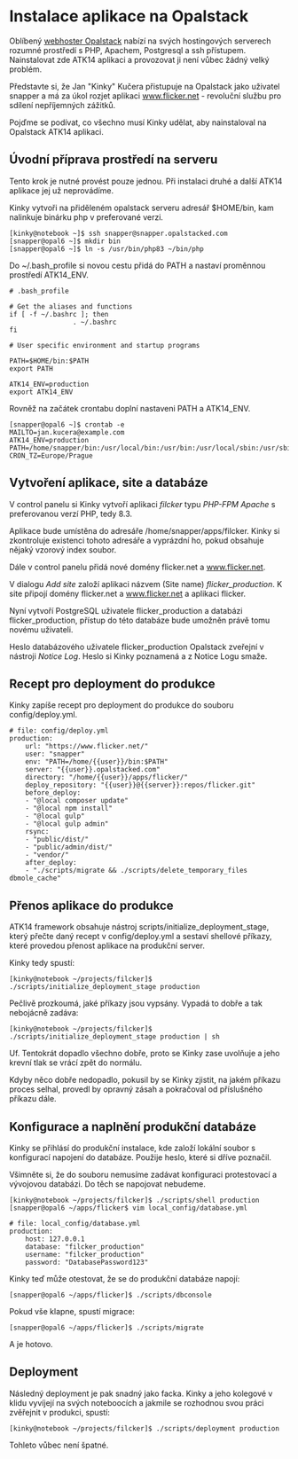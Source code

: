 Instalace aplikace na Opalstack
===============================

Oblíbený [webhoster Opalstack](https://www.opalstack.com/) nabízí na svých hostingových serverech rozumné prostředí s PHP, Apachem, Postgresql a ssh přístupem.
Nainstalovat zde ATK14 aplikaci a provozovat ji není vůbec žádný velký problém.

Představte si, že Jan "Kinky" Kučera přistupuje na Opalstack jako uživatel snapper a má za úkol rozjet aplikaci www.flicker.net - revoluční službu
pro sdílení nepříjemných zážitků.

Pojďme se podívat, co všechno musí Kinky udělat, aby nainstaloval na Opalstack ATK14 aplikaci.

Úvodní příprava prostředí na serveru
------------------------------------

Tento krok je nutné provést pouze jednou. Při instalaci druhé a další ATK14 aplikace jej už neprovádíme.

Kinky vytvoři na přiděleném opalstack serveru adresář $HOME/bin, kam nalinkuje binárku php v preferované verzi.

	[kinky@notebook ~]$ ssh snapper@snapper.opalstacked.com
	[snapper@opal6 ~]$ mkdir bin
	[snapper@opal6 ~]$ ln -s /usr/bin/php83 ~/bin/php

Do ~/.bash_profile si novou cestu přidá do PATH a nastaví proměnnou prostředí ATK14_ENV.

	# .bash_profile

	# Get the aliases and functions
	if [ -f ~/.bashrc ]; then
					. ~/.bashrc
	fi

	# User specific environment and startup programs

	PATH=$HOME/bin:$PATH
	export PATH

	ATK14_ENV=production
	export ATK14_ENV

Rovněž na začátek crontabu doplní nastaveni PATH a ATK14_ENV.

	[snapper@opal6 ~]$ crontab -e
	MAILTO=jan.kucera@example.com
	ATK14_ENV=production
	PATH=/home/snapper/bin:/usr/local/bin:/usr/bin:/usr/local/sbin:/usr/sbin
	CRON_TZ=Europe/Prague

Vytvoření aplikace, site a databáze
-----------------------------------

V control panelu si Kinky vytvoří aplikaci *filcker* typu *PHP-FPM Apache* s preferovanou verzí PHP, tedy 8.3.

Aplikace bude umístěna do adresáře /home/snapper/apps/filcker. Kinky si zkontroluje existenci tohoto adresáře a vyprázdní ho, pokud obsahuje nějaký vzorový index soubor.

Dále v control panelu přidá nové domény flicker.net a www.flicker.net.

V dialogu *Add site* založí aplikaci názvem (Site name) *flicker_production*. K site připojí domény flicker.net a www.flicker.net a aplikaci flicker.

Nyní vytvoří PostgreSQL uživatele flicker_production a databázi flicker_production, přístup do této databáze bude umožněn právě tomu novému uživateli.

Heslo databázového uživatele flicker_production Opalstack zveřejní v nástroji *Notice Log*. Heslo si Kinky poznamená a z Notice Logu smaže.

Recept pro deployment do produkce
---------------------------------

Kinky zapíše recept pro deployment do produkce do souboru config/deploy.yml.

	# file: config/deploy.yml
	production:
		url: "https://www.flicker.net/"
		user: "snapper"
		env: "PATH=/home/{{user}}/bin:$PATH"
		server: "{{user}}.opalstacked.com"
		directory: "/home/{{user}}/apps/flicker/"
		deploy_repository: "{{user}}@{{server}}:repos/flicker.git"
		before_deploy:
		- "@local composer update"
		- "@local npm install"
		- "@local gulp"
		- "@local gulp admin"
		rsync: 
		- "public/dist/"
		- "public/admin/dist/"
		- "vendor/"
		after_deploy:
		- "./scripts/migrate && ./scripts/delete_temporary_files dbmole_cache"

Přenos aplikace do produkce
---------------------------

ATK14 framework obsahuje nástroj scripts/initialize_deployment_stage, který přečte daný recept v config/deploy.yml a sestaví shellové příkazy, které provedou přenost aplikace na produkční server.

Kinky tedy spustí:

	[kinky@notebook ~/projects/filcker]$ ./scripts/initialize_deployment_stage production

Pečlivě prozkoumá, jaké příkazy jsou vypsány. Vypadá to dobře a tak nebojácně zadáva:

	[kinky@notebook ~/projects/filcker]$ ./scripts/initialize_deployment_stage production | sh

Uf. Tentokrát dopadlo všechno dobře, proto se Kinky zase uvolňuje a jeho krevní tlak se vrácí zpět do normálu.

Kdyby něco dobře nedopadlo, pokusil by se Kinky zjistit, na jakém příkazu proces selhal, provedl by opravný zásah a pokračoval od příslušného příkazu dále.

Konfigurace a naplnění produkční databáze
-----------------------------------------

Kinky se přihlásí do produkční instalace, kde založí lokální soubor s konfigurací napojení do databáze. Použije heslo, které si dříve poznačil.

Všimněte si, že do souboru nemusíme zadávat konfiguraci protestovací a vývojovou databázi. Do těch se napojovat nebudeme.

	[kinky@notebook ~/projects/filcker]$ ./scripts/shell production
	[snapper@opal6 ~/apps/flicker$ vim local_config/database.yml

	# file: local_config/database.yml
	production:
		host: 127.0.0.1
		database: "filcker_production"
		username: "filcker_production"
		password: "DatabasePassword123"

Kinky teď může otestovat, že se do produkční databáze napojí:

	[snapper@opal6 ~/apps/flicker]$ ./scripts/dbconsole

Pokud vše klapne, spustí migrace:
		
	[snapper@opal6 ~/apps/flicker]$ ./scripts/migrate

A je hotovo.

Deployment
----------

Následný deployment je pak snadný jako facka. Kinky a jeho kolegové v klidu vyvíjejí na svých noteboocích a jakmile se rozhodnou svou práci zvěřejnit v produkci, spustí:

	[kinky@notebook ~/projects/filcker]$ ./scripts/deployment production

Tohleto vůbec není špatné.
